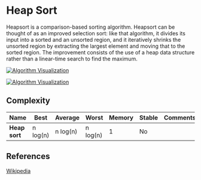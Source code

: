 # Heap Sort

Heapsort is a comparison-based sorting algorithm. Heapsort can be thought of as an improved selection sort: like that algorithm, it divides its input into a sorted and an unsorted region, and it iteratively shrinks the unsorted region by extracting the largest element and moving that to the sorted region. The improvement consists of the use of a heap data structure rather than a linear-time search to find the maximum.

[![Algorithm Visualization](https://camo.githubusercontent.com/207aa201f944b13e8a79842effcacf3f7ee3721e/68747470733a2f2f75706c6f61642e77696b696d656469612e6f72672f77696b6970656469612f636f6d6d6f6e732f312f31622f536f7274696e675f68656170736f72745f616e696d2e676966)](https://camo.githubusercontent.com/207aa201f944b13e8a79842effcacf3f7ee3721e/68747470733a2f2f75706c6f61642e77696b696d656469612e6f72672f77696b6970656469612f636f6d6d6f6e732f312f31622f536f7274696e675f68656170736f72745f616e696d2e676966)

[![Algorithm Visualization](https://camo.githubusercontent.com/61a398b035696628efb6b2b71aa444c0e658e8f7/68747470733a2f2f75706c6f61642e77696b696d656469612e6f72672f77696b6970656469612f636f6d6d6f6e732f342f34642f48656170736f72742d6578616d706c652e676966)](https://camo.githubusercontent.com/61a398b035696628efb6b2b71aa444c0e658e8f7/68747470733a2f2f75706c6f61642e77696b696d656469612e6f72672f77696b6970656469612f636f6d6d6f6e732f342f34642f48656170736f72742d6578616d706c652e676966)

## Complexity

| Name          | Best     | Average  | Worst    | Memory | Stable | Comments |
| ------------- | -------- | -------- | -------- | ------ | ------ | -------- |
| **Heap sort** | n log(n) | n log(n) | n log(n) | 1      | No     |          |

## References

[Wikipedia](https://en.wikipedia.org/wiki/Heapsort)